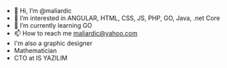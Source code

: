 - 👋 Hi, I’m @maliardic
- 👀 I’m interested in ANGULAR, HTML, CSS, JS, PHP, GO, Java, .net Core
- 🌱 I’m currently learning GO
- 📫 How to reach me maliardic@yahoo.com
- I'm also a graphic designer
- Mathematician
- CTO at IS YAZILIM

<!---
maliardic/maliardic is a ✨ special ✨ repository because its `README.md` (this file) appears on your GitHub profile.
You can click the Preview link to take a look at your changes.
--->
